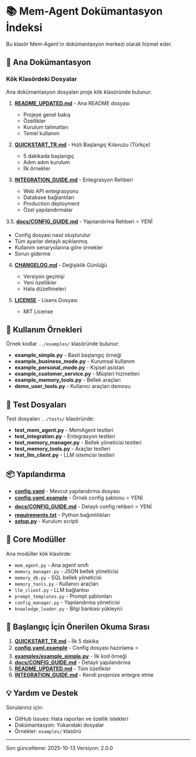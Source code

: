 # 📚 Mem-Agent Dokümantasyon İndeksi

Bu klasör Mem-Agent'ın dokümantasyon merkezi olarak hizmet eder.

## 📖 Ana Dokümantasyon

### Kök Klasördeki Dosyalar

Ana dokümantasyon dosyaları proje kök klasöründe bulunur:

1. **[README_UPDATED.md](../README_UPDATED.md)** - Ana README dosyası
   - Projeye genel bakış
   - Özellikler
   - Kurulum talimatları
   - Temel kullanım

2. **[QUICKSTART_TR.md](../QUICKSTART_TR.md)** - Hızlı Başlangıç Kılavuzu (Türkçe)
   - 5 dakikada başlangıç
   - Adım adım kurulum
   - İlk örnekler

3. **[INTEGRATION_GUIDE.md](../INTEGRATION_GUIDE.md)** - Entegrasyon Rehberi
   - Web API entegrasyonu
   - Database bağlantıları
   - Production deployment
   - Özel yapılandırmalar

3.5. **[docs/CONFIG_GUIDE.md](CONFIG_GUIDE.md)** - Yapılandırma Rehberi ⭐ YENİ
   - Config dosyası nasıl oluşturulur
   - Tüm ayarlar detaylı açıklanmış
   - Kullanım senaryolarına göre örnekler
   - Sorun giderme

4. **[CHANGELOG.md](../CHANGELOG.md)** - Değişiklik Günlüğü
   - Versiyon geçmişi
   - Yeni özellikler
   - Hata düzeltmeleri

5. **[LICENSE](../LICENSE)** - Lisans Dosyası
   - MIT License

## 🎯 Kullanım Örnekleri

Örnek kodlar `../examples/` klasöründe bulunur:

- **example_simple.py** - Basit başlangıç örneği
- **example_business_mode.py** - Kurumsal kullanım
- **example_personal_mode.py** - Kişisel asistan
- **example_customer_service.py** - Müşteri hizmetleri
- **example_memory_tools.py** - Bellek araçları
- **demo_user_tools.py** - Kullanıcı araçları demosu

## 🧪 Test Dosyaları

Test dosyaları `../tests/` klasöründe:

- **test_mem_agent.py** - MemAgent testleri
- **test_integration.py** - Entegrasyon testleri
- **test_memory_manager.py** - Bellek yöneticisi testleri
- **test_memory_tools.py** - Araçlar testleri
- **test_llm_client.py** - LLM istemcisi testleri

## 📦 Yapılandırma

- **[config.yaml](../config.yaml)** - Mevcut yapılandırma dosyası
- **[config.yaml.example](../config.yaml.example)** - Örnek config şablonu ⭐ YENİ
- **[docs/CONFIG_GUIDE.md](CONFIG_GUIDE.md)** - Detaylı config rehberi ⭐ YENİ
- **[requirements.txt](../requirements.txt)** - Python bağımlılıkları
- **[setup.py](../setup.py)** - Kurulum scripti

## 🔧 Core Modüller

Ana modüller kök klasörde:

- `mem_agent.py` - Ana agent sınıfı
- `memory_manager.py` - JSON bellek yöneticisi
- `memory_db.py` - SQL bellek yöneticisi
- `memory_tools.py` - Kullanıcı araçları
- `llm_client.py` - LLM bağlantısı
- `prompt_templates.py` - Prompt şablonları
- `config_manager.py` - Yapılandırma yöneticisi
- `knowledge_loader.py` - Bilgi bankası yükleyici

## 🌟 Başlangıç İçin Önerilen Okuma Sırası

1. **[QUICKSTART_TR.md](../QUICKSTART_TR.md)** - İlk 5 dakika
2. **[config.yaml.example](../config.yaml.example)** - Config dosyası hazırlama ⭐
3. **[examples/example_simple.py](../examples/example_simple.py)** - İlk kod örneği
4. **[docs/CONFIG_GUIDE.md](CONFIG_GUIDE.md)** - Detaylı yapılandırma
5. **[README_UPDATED.md](../README_UPDATED.md)** - Tüm özellikler
6. **[INTEGRATION_GUIDE.md](../INTEGRATION_GUIDE.md)** - Kendi projenize entegre etme

## 💡 Yardım ve Destek

Sorularınız için:
- GitHub Issues: Hata raporları ve özellik istekleri
- Dokümantasyon: Yukarıdaki dosyalar
- Örnekler: `examples/` klasörü

---

Son güncelleme: 2025-10-13
Versiyon: 2.0.0

